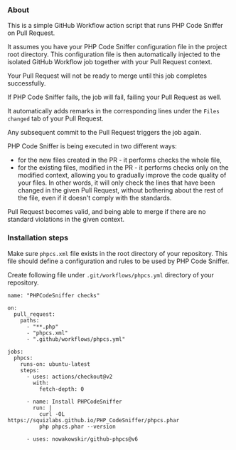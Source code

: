 ### About

This is a simple GitHub Workflow action script that runs PHP Code Sniffer on Pull Request.

It assumes you have your PHP Code Sniffer configuration file in the project root directory. This configuration file is then automatically injected to the isolated GitHub Workflow job together with your Pull Request context.

Your Pull Request will not be ready to merge until this job completes successfully.

If PHP Code Sniffer fails, the job will fail, failing your Pull Request as well.

It automatically adds remarks in the corresponding lines under the `Files changed` tab of your Pull Request.

Any subsequent commit to the Pull Request triggers the job again.

PHP Code Sniffer is being executed in two different ways:
* for the new files created in the PR - it performs checks the whole file,
* for the existing files, modified in the PR - it performs checks only on the modified context, allowing you to gradually improve the code quality of your files. In other words, it will only check the lines that have been changed in the given Pull Request, without bothering about the rest of the file, even if it doesn't comply with the standards.

Pull Request becomes valid, and being able to merge if there are no standard violations in the given context.

### Installation steps

Make sure `phpcs.xml` file exists in the root directory of your repository. This file should define a configuration and rules to be used by PHP Code Sniffer.

Create following file under `.git/workflows/phpcs.yml` directory of your repository.

```
name: "PHPCodeSniffer checks"

on:
  pull_request:
    paths:
      - "**.php"
      - "phpcs.xml"
      - ".github/workflows/phpcs.yml"

jobs:
  phpcs:
    runs-on: ubuntu-latest
    steps:
      - uses: actions/checkout@v2
        with:
          fetch-depth: 0
          
      - name: Install PHPCodeSniffer
        run: |
          curl -OL https://squizlabs.github.io/PHP_CodeSniffer/phpcs.phar
          php phpcs.phar --version

      - uses: nowakowskir/github-phpcs@v6
```
